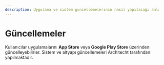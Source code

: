 ```yaml
---
description: Uygulama ve sistem güncellemelerinin nasıl yapılacağı anlatılır.
---
```


# Güncellemeler

Kullanıcılar uygulamalarını **App Store** veya **Google Play Store** üzerinden güncelleyebilirler. Sistem ve altyapı güncellemeleri Architecht tarafından yapılmaktadır.

